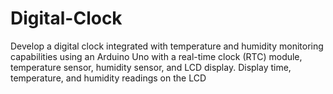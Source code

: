 # Digital-Clock
Develop a digital clock integrated with temperature and humidity monitoring capabilities using an Arduino Uno with a real-time clock (RTC) module, temperature sensor, humidity sensor, and LCD display. Display time, temperature, and humidity readings on the LCD

